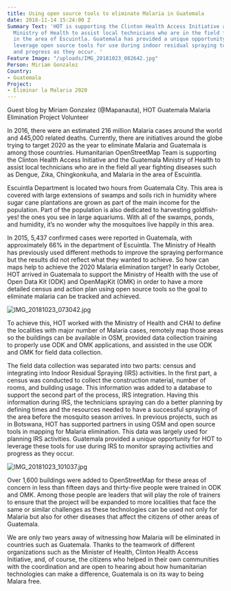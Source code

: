 ```yaml
---
title: Using open source tools to eliminate Malaria in Guatemala
date: 2018-11-14 15:24:00 Z
Summary Text: 'HOT is supporting the Clinton Health Access Initiative and the Guatemala
  Ministry of Health to assist local technicians who are in the field fighting Malaria
  in the area of Escuintla. Guatemala has provided a unique opportunity for HOT to
  leverage open source tools for use during indoor residual spraying to monitor activities
  and progress as they occur. '
Feature Image: "/uploads/IMG_20181023_082642.jpg"
Person: Miriam Gonzalez
Country:
- Guatemala
Project:
- Eliminar la Malaria 2020
---
```


Guest blog by Miriam Gonzalez (@Mapanauta), HOT Guatemala Malaria Elimination Project Volunteer

In 2016, there were an estimated 216 million Malaria cases around the world and 445,000 related deaths. Currently, there are initiatives around the globe trying to target 2020 as the year to eliminate Malaria and Guatemala is among those countries.  Humanitarian OpenStreetMap Team is supporting the Clinton Health Access Initiative and the Guatemala Ministry of Health to assist local technicians who are in the field all year fighting diseases such as Dengue, Zika, Chingkonkuña, and Malaria in the area of Escuintla. 

Escuintla Department is located two hours from Guatemala City. This area is covered with large extensions of swamps and soils rich in humidity where sugar cane plantations are grown as part of the main income for the population. Part of the population is also dedicated to harvesting goldfish- yes! the ones you see in large aquariums. With all of the swamps, ponds, and humidity, it’s no wonder why the mosquitoes live happily in this area.
 
In 2015, 5,437 confirmed cases were reported in Guatemala, with approximately 66% in the department of Escuintla. The Ministry of Health has previously used different methods to improve the spraying performance but the results did not reflect what they wanted to achieve. So how can maps help to achieve the 2020 Malaria elimination target? In early October, HOT arrived in Guatemala to support the Ministry of Health with the use of Open Data Kit (ODK) and OpenMapKit (OMK) in order to have a more detailed census and action plan using open source tools so the goal to eliminate malaria can be tracked and achieved. 

![IMG_20181023_073042.jpg](/uploads/IMG_20181023_073042.jpg)

To achieve this, HOT worked with the Ministry of Health and CHAI to define the localities with major number of Malaria cases, remotely map those areas so the buildings can be available in OSM, provided data collection training to properly use ODK and OMK applications, and assisted in the use ODK and OMK for field data collection.

The field data collection was separated into two parts: census and integrating into Indoor Residual Spraying (IRS) activities. In the first part, a census was conducted to collect the construction material, number of rooms, and building usage. This information was added to a database to support the second part of the process, IRS integration. Having this information during IRS, the technicians spraying can do a better planning by defining times and the resources needed to have a successful spraying of the area before the mosquito season arrives. In previous projects, such as in Botswana, HOT has supported partners in using OSM and open source tools in mapping for Malaria elimination. This data was largely used for planning IRS activities. Guatemala provided a unique opportunity for HOT to leverage these tools for use during IRS to monitor spraying activities and progress as they occur.

![IMG_20181023_101037.jpg](/uploads/IMG_20181023_101037.jpg)

Over 1,600 buildings were added to OpenStreetMap for these areas of concern in less than fifteen days and thirty-five people were trained in ODK and OMK. Among those people are leaders that will play the role of trainers to ensure that the project will be expanded to more localities that face the same or similar challenges as these technologies can be used not only for Malaria but also for other diseases that affect the citizens of other areas of Guatemala.
 
We are only two years away of witnessing how Malaria will be eliminated in countries such as Guatemala. Thanks to the teamwork of different organizations such as the Minister of Health, Clinton Health Access Initiative, and, of course, the citizens who helped in their own communities with the coordination and are open to hearing about how humanitarian technologies can make a difference, Guatemala is on its way to being Malara free.